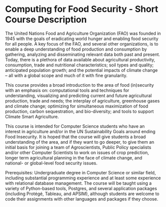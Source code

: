 # Computing for Food Security - Short Course Description

The United Nations Food and Agriculture Organization (FAO) was founded
in 1945 with the goals of eradicating world hunger and enabling food
security for all people.  A key focus of the FAO, and several other
organizations, is to enable a deep understanding of food production
and consumption by gathering, analyzing and disseminating relevant
data both past and present.  Today, there is a plethora of data
available about agricultural productivity, consumption, trade and
nutritional characteristics; soil types and quality; anticipated
population growth; and the potential impacts of climate change – all
with a global scope and much of it with fine granularity.

This course
provides a broad introduction to the area of food (in)security with an
emphasis on: computational tools and techniques for understanding,
visualizing and predicting current and future agricultural production,
trade and needs; the interplay of agriculture, greenhouse gases and
climate change; optimizing for simultaneous maximization of food
production, carbon sequestration, and bio-diversity; and tools to
support Climate Smart Agriculture.

This course is intended for Computer Science students who have an
interest in agriculture and/or in the UN Sustainability Goals around
ending Food Insecurity.  It is hoped that the course will give
students a broad understanding of the area, and if they want to go
deeper, to give them an initial basis for joining a team of
Agroscientists, Public Policy specialists and/or other Computer
Scientists to work on issues of crop prediction, longer term
agricultural planning in the face of climate change, and national- or
global-level food security issues.

Prerequisites: Undergraduate degree in Computer Science or similar
field, including substantial programming experience and at least some
experience with relational database management.  The course will be
taught using a variety of Python-based tools, Postgres, and several
application packages (including Protégé, Tableau, and APSIM), although
students are welcome to code their assignments with other languages
and packages if they choose.

